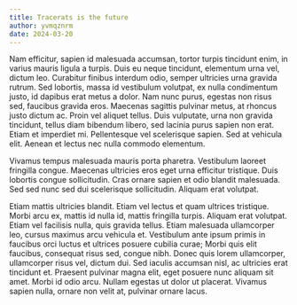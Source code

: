 ```yaml
---
title: Tracerats is the future
author: yvmqznrm
date: 2024-03-20
---
```



Nam efficitur, sapien id malesuada accumsan, tortor turpis tincidunt enim, in varius mauris ligula a turpis. Duis eu neque tincidunt, elementum urna vel, dictum leo. Curabitur finibus interdum odio, semper ultricies urna gravida rutrum. Sed lobortis, massa id vestibulum volutpat, ex nulla condimentum justo, id dapibus erat metus a dolor. Nam nunc purus, egestas non risus sed, faucibus gravida eros. Maecenas sagittis pulvinar metus, at rhoncus justo dictum ac. Proin vel aliquet tellus. Duis vulputate, urna non gravida tincidunt, tellus diam bibendum libero, sed lacinia purus sapien non erat. Etiam et imperdiet mi. Pellentesque vel scelerisque sapien. Sed at vehicula elit. Aenean et lectus nec nulla commodo elementum.

Vivamus tempus malesuada mauris porta pharetra. Vestibulum laoreet fringilla congue. Maecenas ultricies eros eget urna efficitur tristique. Duis lobortis congue sollicitudin. Cras ornare sapien et odio blandit malesuada. Sed sed nunc sed dui scelerisque sollicitudin. Aliquam erat volutpat.

Etiam mattis ultricies blandit. Etiam vel lectus et quam ultrices tristique. Morbi arcu ex, mattis id nulla id, mattis fringilla turpis. Aliquam erat volutpat. Etiam vel facilisis nulla, quis gravida tellus. Etiam malesuada ullamcorper leo, cursus maximus arcu vehicula et. Vestibulum ante ipsum primis in faucibus orci luctus et ultrices posuere cubilia curae; Morbi quis elit faucibus, consequat risus sed, congue nibh. Donec quis lorem ullamcorper, ullamcorper risus vel, dictum dui. Sed iaculis accumsan nisl, ac ultricies erat tincidunt et. Praesent pulvinar magna elit, eget posuere nunc aliquam sit amet. Morbi id odio arcu. Nullam egestas ut dolor ut placerat. Vivamus sapien nulla, ornare non velit at, pulvinar ornare lacus. 